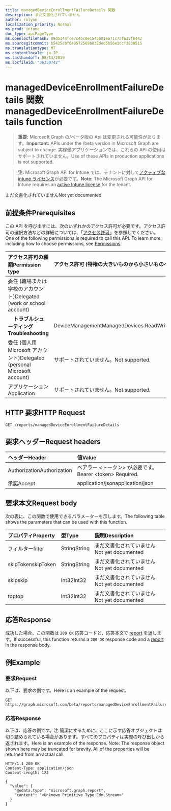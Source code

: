 ```yaml
---
title: managedDeviceEnrollmentFailureDetails 関数
description: まだ文書化されていません
author: rolyon
localization_priority: Normal
ms.prod: intune
doc_type: apiPageType
ms.openlocfilehash: 89d5344fce7c4bc0e1545b81ea71c7af632fb442
ms.sourcegitcommit: b5425ebf648572569b032ded5b56e1dcf3830515
ms.translationtype: MT
ms.contentlocale: ja-JP
ms.lasthandoff: 08/13/2019
ms.locfileid: "36350742"
---
```

# <a name="manageddeviceenrollmentfailuredetails-function"></a><span data-ttu-id="aea92-103">managedDeviceEnrollmentFailureDetails 関数</span><span class="sxs-lookup"><span data-stu-id="aea92-103">managedDeviceEnrollmentFailureDetails function</span></span>

> <span data-ttu-id="aea92-104">**重要:** Microsoft Graph の/ベータ版の Api は変更される可能性があります。</span><span class="sxs-lookup"><span data-stu-id="aea92-104">**Important:** APIs under the /beta version in Microsoft Graph are subject to change.</span></span> <span data-ttu-id="aea92-105">実稼働アプリケーションでは、これらの API の使用はサポートされていません。</span><span class="sxs-lookup"><span data-stu-id="aea92-105">Use of these APIs in production applications is not supported.</span></span>

> <span data-ttu-id="aea92-106">**注:** Microsoft Graph API for Intune では、テナントに対して[アクティブな intune ライセンス](https://go.microsoft.com/fwlink/?linkid=839381)が必要です。</span><span class="sxs-lookup"><span data-stu-id="aea92-106">**Note:** The Microsoft Graph API for Intune requires an [active Intune license](https://go.microsoft.com/fwlink/?linkid=839381) for the tenant.</span></span>

<span data-ttu-id="aea92-107">まだ文書化されていません</span><span class="sxs-lookup"><span data-stu-id="aea92-107">Not yet documented</span></span>
## <a name="prerequisites"></a><span data-ttu-id="aea92-108">前提条件</span><span class="sxs-lookup"><span data-stu-id="aea92-108">Prerequisites</span></span>
<span data-ttu-id="aea92-p102">この API を呼び出すには、次のいずれかのアクセス許可が必要です。アクセス許可の選択方法などの詳細については、「[アクセス許可](/graph/permissions-reference)」を参照してください。</span><span class="sxs-lookup"><span data-stu-id="aea92-p102">One of the following permissions is required to call this API. To learn more, including how to choose permissions, see [Permissions](/graph/permissions-reference).</span></span>

|<span data-ttu-id="aea92-111">アクセス許可の種類</span><span class="sxs-lookup"><span data-stu-id="aea92-111">Permission type</span></span>|<span data-ttu-id="aea92-112">アクセス許可 (特権の大きいものから小さいものへ)</span><span class="sxs-lookup"><span data-stu-id="aea92-112">Permissions (from most to least privileged)</span></span>|
|:---|:---|
|<span data-ttu-id="aea92-113">委任 (職場または学校のアカウント)</span><span class="sxs-lookup"><span data-stu-id="aea92-113">Delegated (work or school account)</span></span>||
| <span data-ttu-id="aea92-114">&nbsp; &nbsp; **トラブルシューティング**</span><span class="sxs-lookup"><span data-stu-id="aea92-114">&nbsp; &nbsp; **Troubleshooting**</span></span> | <span data-ttu-id="aea92-115">DeviceManagementManagedDevices.ReadWrite.All</span><span class="sxs-lookup"><span data-stu-id="aea92-115">DeviceManagementManagedDevices.ReadWrite.All</span></span>|
|<span data-ttu-id="aea92-116">委任 (個人用 Microsoft アカウント)</span><span class="sxs-lookup"><span data-stu-id="aea92-116">Delegated (personal Microsoft account)</span></span>|<span data-ttu-id="aea92-117">サポートされていません。</span><span class="sxs-lookup"><span data-stu-id="aea92-117">Not supported.</span></span>|
|<span data-ttu-id="aea92-118">アプリケーション</span><span class="sxs-lookup"><span data-stu-id="aea92-118">Application</span></span>|<span data-ttu-id="aea92-119">サポートされていません。</span><span class="sxs-lookup"><span data-stu-id="aea92-119">Not supported.</span></span>|

## <a name="http-request"></a><span data-ttu-id="aea92-120">HTTP 要求</span><span class="sxs-lookup"><span data-stu-id="aea92-120">HTTP Request</span></span>
<!-- {
  "blockType": "ignored"
}
-->
``` http
GET /reports/managedDeviceEnrollmentFailureDetails
```

## <a name="request-headers"></a><span data-ttu-id="aea92-121">要求ヘッダー</span><span class="sxs-lookup"><span data-stu-id="aea92-121">Request headers</span></span>
|<span data-ttu-id="aea92-122">ヘッダー</span><span class="sxs-lookup"><span data-stu-id="aea92-122">Header</span></span>|<span data-ttu-id="aea92-123">値</span><span class="sxs-lookup"><span data-stu-id="aea92-123">Value</span></span>|
|:---|:---|
|<span data-ttu-id="aea92-124">Authorization</span><span class="sxs-lookup"><span data-stu-id="aea92-124">Authorization</span></span>|<span data-ttu-id="aea92-125">ベアラー &lt;トークン&gt; が必要です。</span><span class="sxs-lookup"><span data-stu-id="aea92-125">Bearer &lt;token&gt; Required.</span></span>|
|<span data-ttu-id="aea92-126">承諾</span><span class="sxs-lookup"><span data-stu-id="aea92-126">Accept</span></span>|<span data-ttu-id="aea92-127">application/json</span><span class="sxs-lookup"><span data-stu-id="aea92-127">application/json</span></span>|

## <a name="request-body"></a><span data-ttu-id="aea92-128">要求本文</span><span class="sxs-lookup"><span data-stu-id="aea92-128">Request body</span></span>
<span data-ttu-id="aea92-129">次の表に、この関数で使用できるパラメーターを示します。</span><span class="sxs-lookup"><span data-stu-id="aea92-129">The following table shows the parameters that can be used with this function.</span></span>

|<span data-ttu-id="aea92-130">プロパティ</span><span class="sxs-lookup"><span data-stu-id="aea92-130">Property</span></span>|<span data-ttu-id="aea92-131">型</span><span class="sxs-lookup"><span data-stu-id="aea92-131">Type</span></span>|<span data-ttu-id="aea92-132">説明</span><span class="sxs-lookup"><span data-stu-id="aea92-132">Description</span></span>|
|:---|:---|:---|
|<span data-ttu-id="aea92-133">フィルター</span><span class="sxs-lookup"><span data-stu-id="aea92-133">filter</span></span>|<span data-ttu-id="aea92-134">String</span><span class="sxs-lookup"><span data-stu-id="aea92-134">String</span></span>|<span data-ttu-id="aea92-135">まだ文書化されていません</span><span class="sxs-lookup"><span data-stu-id="aea92-135">Not yet documented</span></span>|
|<span data-ttu-id="aea92-136">skipToken</span><span class="sxs-lookup"><span data-stu-id="aea92-136">skipToken</span></span>|<span data-ttu-id="aea92-137">String</span><span class="sxs-lookup"><span data-stu-id="aea92-137">String</span></span>|<span data-ttu-id="aea92-138">まだ文書化されていません</span><span class="sxs-lookup"><span data-stu-id="aea92-138">Not yet documented</span></span>|
|<span data-ttu-id="aea92-139">skip</span><span class="sxs-lookup"><span data-stu-id="aea92-139">skip</span></span>|<span data-ttu-id="aea92-140">Int32</span><span class="sxs-lookup"><span data-stu-id="aea92-140">Int32</span></span>|<span data-ttu-id="aea92-141">まだ文書化されていません</span><span class="sxs-lookup"><span data-stu-id="aea92-141">Not yet documented</span></span>|
|<span data-ttu-id="aea92-142">top</span><span class="sxs-lookup"><span data-stu-id="aea92-142">top</span></span>|<span data-ttu-id="aea92-143">Int32</span><span class="sxs-lookup"><span data-stu-id="aea92-143">Int32</span></span>|<span data-ttu-id="aea92-144">まだ文書化されていません</span><span class="sxs-lookup"><span data-stu-id="aea92-144">Not yet documented</span></span>|



## <a name="response"></a><span data-ttu-id="aea92-145">応答</span><span class="sxs-lookup"><span data-stu-id="aea92-145">Response</span></span>
<span data-ttu-id="aea92-146">成功した場合、この関数は `200 OK` 応答コードと、応答本文で [report](../resources/intune-shared-report.md) を返します。</span><span class="sxs-lookup"><span data-stu-id="aea92-146">If successful, this function returns a `200 OK` response code and a [report](../resources/intune-shared-report.md) in the response body.</span></span>

## <a name="example"></a><span data-ttu-id="aea92-147">例</span><span class="sxs-lookup"><span data-stu-id="aea92-147">Example</span></span>
### <a name="request"></a><span data-ttu-id="aea92-148">要求</span><span class="sxs-lookup"><span data-stu-id="aea92-148">Request</span></span>
<span data-ttu-id="aea92-149">以下は、要求の例です。</span><span class="sxs-lookup"><span data-stu-id="aea92-149">Here is an example of the request.</span></span>
``` http
GET https://graph.microsoft.com/beta/reports/managedDeviceEnrollmentFailureDetails(skip=4,top=3,filter='parameterValue',skipToken='parameterValue')
```

### <a name="response"></a><span data-ttu-id="aea92-150">応答</span><span class="sxs-lookup"><span data-stu-id="aea92-150">Response</span></span>
<span data-ttu-id="aea92-p103">以下は、応答の例です。注:簡潔にするために、ここに示す応答オブジェクトは切り詰められている場合があります。すべてのプロパティは実際の呼び出しから返されます。</span><span class="sxs-lookup"><span data-stu-id="aea92-p103">Here is an example of the response. Note: The response object shown here may be truncated for brevity. All of the properties will be returned from an actual call.</span></span>
``` http
HTTP/1.1 200 OK
Content-Type: application/json
Content-Length: 123

{
  "value": {
    "@odata.type": "microsoft.graph.report",
    "content": "<Unknown Primitive Type Edm.Stream>"
  }
}
```






